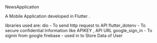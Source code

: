 NewsApplication

A Mobile Application developed in Flutter .

libraries used are:
        dio - To send http request to API
        flutter_dotenv - To secure confidential Information like APIKEY , API URL
        google_sign_in - To signin from google 
        firebase - used in to Store Data of User
